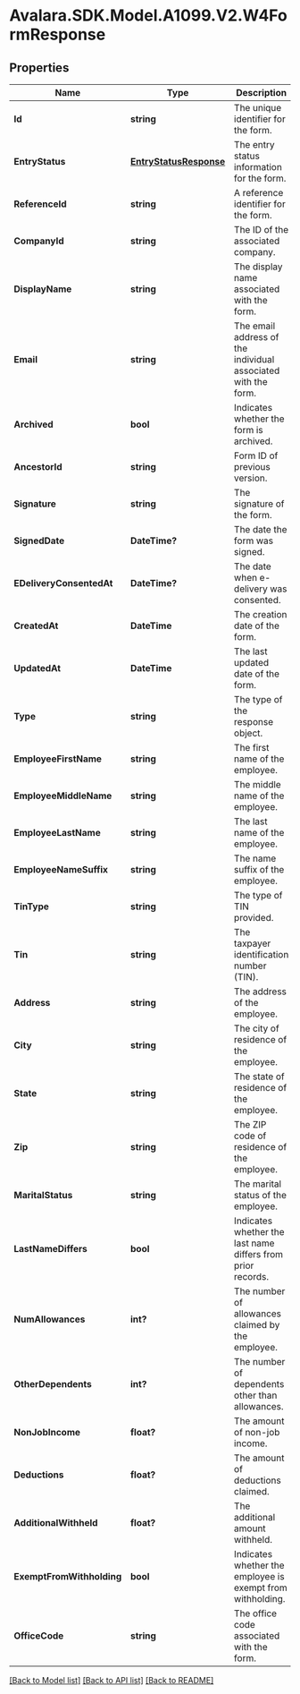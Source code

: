 # Avalara.SDK.Model.A1099.V2.W4FormResponse

## Properties

Name | Type | Description | Notes
------------ | ------------- | ------------- | -------------
**Id** | **string** | The unique identifier for the form. | [optional] 
**EntryStatus** | [**EntryStatusResponse**](EntryStatusResponse.md) | The entry status information for the form. | [optional] 
**ReferenceId** | **string** | A reference identifier for the form. | [optional] 
**CompanyId** | **string** | The ID of the associated company. | [optional] 
**DisplayName** | **string** | The display name associated with the form. | [optional] 
**Email** | **string** | The email address of the individual associated with the form. | [optional] 
**Archived** | **bool** | Indicates whether the form is archived. | [optional] 
**AncestorId** | **string** | Form ID of previous version. | [optional] 
**Signature** | **string** | The signature of the form. | [optional] 
**SignedDate** | **DateTime?** | The date the form was signed. | [optional] 
**EDeliveryConsentedAt** | **DateTime?** | The date when e-delivery was consented. | [optional] 
**CreatedAt** | **DateTime** | The creation date of the form. | [optional] 
**UpdatedAt** | **DateTime** | The last updated date of the form. | [optional] 
**Type** | **string** | The type of the response object. | [optional] 
**EmployeeFirstName** | **string** | The first name of the employee. | [optional] 
**EmployeeMiddleName** | **string** | The middle name of the employee. | [optional] 
**EmployeeLastName** | **string** | The last name of the employee. | [optional] 
**EmployeeNameSuffix** | **string** | The name suffix of the employee. | [optional] 
**TinType** | **string** | The type of TIN provided. | [optional] 
**Tin** | **string** | The taxpayer identification number (TIN). | [optional] 
**Address** | **string** | The address of the employee. | [optional] 
**City** | **string** | The city of residence of the employee. | [optional] 
**State** | **string** | The state of residence of the employee. | [optional] 
**Zip** | **string** | The ZIP code of residence of the employee. | [optional] 
**MaritalStatus** | **string** | The marital status of the employee. | [optional] 
**LastNameDiffers** | **bool** | Indicates whether the last name differs from prior records. | [optional] 
**NumAllowances** | **int?** | The number of allowances claimed by the employee. | [optional] 
**OtherDependents** | **int?** | The number of dependents other than allowances. | [optional] 
**NonJobIncome** | **float?** | The amount of non-job income. | [optional] 
**Deductions** | **float?** | The amount of deductions claimed. | [optional] 
**AdditionalWithheld** | **float?** | The additional amount withheld. | [optional] 
**ExemptFromWithholding** | **bool** | Indicates whether the employee is exempt from withholding. | [optional] 
**OfficeCode** | **string** | The office code associated with the form. | [optional] 

[[Back to Model list]](../../../README.md#documentation-for-models) [[Back to API list]](../../../README.md#documentation-for-api-endpoints) [[Back to README]](../../../README.md)

